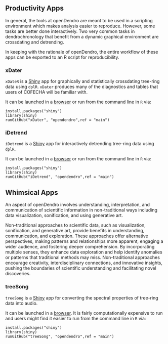 ## Productivity Apps
In general, the tools at openDendro are meant to be used in a scripting environment which makes analysis easier to reproduce. However, some tasks are better done interactively. Two very common tasks in dendrochronology that benefit from a dynamic graphical environment are crossdating and detrending.

In keeping with the rationale of openDendro, the entire workflow of these apps can be exported to an R script for reproducibility.

### xDater
`xDateR` is a [Shiny](https://www.rstudio.com/products/shiny/) app for graphically and statistically crossdating tree-ring data using `dplR`. `xDater` produces many of the diagnostics and tables that users of COFECHA will be familiar with. 

It can be launched in a [browser](https://andybunn.shinyapps.io/xDateR/) or run from the command line in `R` via:

```
install.packages("shiny")
library(shiny)
runGitHub("xDater", "opendendro",ref = "main")
```

### iDetrend 
`iDetrend` is a [Shiny](https://www.rstudio.com/products/shiny/) app for interactively detrending tree-ring data using `dplR`. 

It can be launched in a [browser](https://andybunn.shinyapps.io/iDetrend/) or run from the command line in `R` via:

```
install.packages("shiny")
library(shiny)
runGitHub("iDetrend", "opendendro",ref = "main")
```

## Whimsical Apps
An aspect of openDendro involves understanding, interpretation, and communication of scientific information in non-traditional ways including data visualization, sonification, and using generative art.

Non-traditional approaches to scientific data, such as visualization, sonification, and generative art, provide benefits in understanding, communication, and exploration. These approaches offer alternative perspectives, making patterns and relationships more apparent, engaging a wider audience, and fostering deeper comprehension. By incorporating multiple senses, they enhance data exploration and help identify anomalies or patterns that traditional methods may miss. Non-traditional approaches encourage creativity, interdisciplinary connections, and innovative insights, pushing the boundaries of scientific understanding and facilitating novel discoveries.

### treeSong
`treeSong` is a [Shiny](https://www.rstudio.com/products/shiny/) app for converting the spectral properties of tree-ring data into audio.

It can be launched in a [browser](https://andybunn.shinyapps.io/treeSong/). It is fairly computationally expensive to run and users might find it easier to run from the command line in `R` via:

```
install.packages("shiny")
library(shiny)
runGitHub("treeSong", "opendendro",ref = "main")
```



